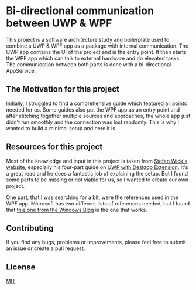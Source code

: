 # Bi-directional communication between UWP & WPF

This project is a software architecture study and boilerplate used to combine a UWP & WPF app as a package with internal communication. The UWP app contains the UI of the project and is the entry point. It then starts the WPF app which can talk to external hardware and do elevated tasks. The communication between both parts is done with a bi-directional AppService.

## The Motivation for this project
Initially, I struggled to find a comprehensive guide which featured all points needed for us. Some guides also put the WPF app as an entry point and after stitching together multiple sources and approaches, the whole app just didn't run smoothly and the connection was lost randomly. This is why I wanted to build a minimal setup and here it is.

## Resources for this project
Most of the knowledge and input in this project is taken from [Stefan Wick's website](https://stefanwick.com/), especially his four-part guide on [UWP with Desktop Extension](https://stefanwick.com/2018/04/06/uwp-with-desktop-extension-part-1/). It's a great read and he does a fantastic job of explaining the setup. But I found some parts to be missing or not viable for us, so I wanted to create our own project.

One part, that I was searching for a bit, were the references used in the WPF app. Microsoft has two different lists of references needed, but I found that [this one from the Windows Blog](https://blogs.windows.com/buildingapps/2017/01/25/calling-windows-10-apis-desktop-application/#pZxlv72iZB3mKj2V.97) is the one that works.

## Contributing
If you find any bugs, problems or improvements, please feel free to submit an issue or create a pull request.

## License
[MIT](https://choosealicense.com/licenses/mit/)